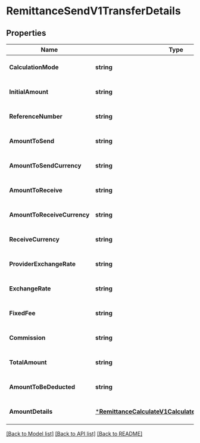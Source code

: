 # RemittanceSendV1TransferDetails

## Properties
Name | Type | Description | Notes
------------ | ------------- | ------------- | -------------
**CalculationMode** | **string** |  | [optional] [default to null]
**InitialAmount** | **string** |  | [optional] [default to null]
**ReferenceNumber** | **string** |  | [optional] [default to null]
**AmountToSend** | **string** |  | [optional] [default to null]
**AmountToSendCurrency** | **string** |  | [optional] [default to null]
**AmountToReceive** | **string** |  | [optional] [default to null]
**AmountToReceiveCurrency** | **string** |  | [optional] [default to null]
**ReceiveCurrency** | **string** |  | [optional] [default to null]
**ProviderExchangeRate** | **string** |  | [optional] [default to null]
**ExchangeRate** | **string** |  | [optional] [default to null]
**FixedFee** | **string** |  | [optional] [default to null]
**Commission** | **string** |  | [optional] [default to null]
**TotalAmount** | **string** |  | [optional] [default to null]
**AmountToBeDeducted** | **string** |  | [optional] [default to null]
**AmountDetails** | [***RemittanceCalculateV1CalculateResultAmountDetails**](Remittance_calculate.v1_calculate_result_amount_details.md) |  | [optional] [default to null]

[[Back to Model list]](../README.md#documentation-for-models) [[Back to API list]](../README.md#documentation-for-api-endpoints) [[Back to README]](../README.md)

